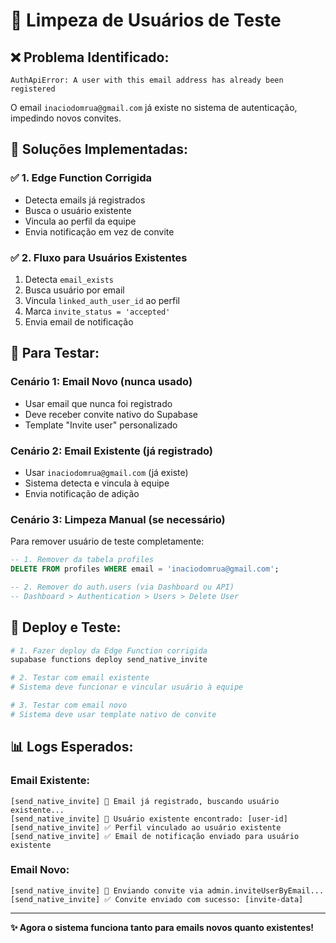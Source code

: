 # 🧹 Limpeza de Usuários de Teste

## ❌ **Problema Identificado:**
```
AuthApiError: A user with this email address has already been registered
```

O email `inaciodomrua@gmail.com` já existe no sistema de autenticação, impedindo novos convites.

## 🔧 **Soluções Implementadas:**

### ✅ **1. Edge Function Corrigida**
- Detecta emails já registrados
- Busca o usuário existente 
- Vincula ao perfil da equipe
- Envia notificação em vez de convite

### ✅ **2. Fluxo para Usuários Existentes**
1. Detecta `email_exists`
2. Busca usuário por email
3. Vincula `linked_auth_user_id` ao perfil
4. Marca `invite_status = 'accepted'`
5. Envia email de notificação

## 🧪 **Para Testar:**

### **Cenário 1: Email Novo (nunca usado)**
- Usar email que nunca foi registrado
- Deve receber convite nativo do Supabase
- Template "Invite user" personalizado

### **Cenário 2: Email Existente (já registrado)**  
- Usar `inaciodomrua@gmail.com` (já existe)
- Sistema detecta e vincula à equipe
- Envia notificação de adição

### **Cenário 3: Limpeza Manual (se necessário)**
Para remover usuário de teste completamente:

```sql
-- 1. Remover da tabela profiles
DELETE FROM profiles WHERE email = 'inaciodomrua@gmail.com';

-- 2. Remover do auth.users (via Dashboard ou API)
-- Dashboard > Authentication > Users > Delete User
```

## 🚀 **Deploy e Teste:**

```bash
# 1. Fazer deploy da Edge Function corrigida
supabase functions deploy send_native_invite

# 2. Testar com email existente
# Sistema deve funcionar e vincular usuário à equipe

# 3. Testar com email novo
# Sistema deve usar template nativo de convite
```

## 📊 **Logs Esperados:**

### **Email Existente:**
```
[send_native_invite] 🔄 Email já registrado, buscando usuário existente...
[send_native_invite] 👤 Usuário existente encontrado: [user-id]
[send_native_invite] ✅ Perfil vinculado ao usuário existente
[send_native_invite] ✅ Email de notificação enviado para usuário existente
```

### **Email Novo:**
```
[send_native_invite] 🔑 Enviando convite via admin.inviteUserByEmail...
[send_native_invite] ✅ Convite enviado com sucesso: [invite-data]
```

---

**✨ Agora o sistema funciona tanto para emails novos quanto existentes!**